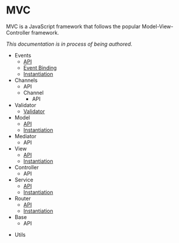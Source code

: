 # MVC
MVC is a JavaScript framework that follows the popular Model-View-Controller framework.  

*This documentation is in process of being authored.*  

+ Events
  - [API](./Events/api.md)
  - [Event Binding](./Events/event-binding.md)
  - [Instantiation](./Events/instantiation.md)
+ Channels
  - API
  + Channel
    - API
+ Validator
  - [Validator](./Validator/api.md)
+ Model
  - [API](./Model/api.md)
  - [Instantiation](./Model/instantiation.md)
+ Mediator
  - API
+ View
  - [API](./View/api.md)
  - [Instantiation](./View/instantiation.md)
+ Controller
  - API
+ Service
  - [API](./Service/api.md)
  - [Instantiation](./Service/instantiation.md)
+ Router
  - [API](./Router/api.md)
  - [Instantiation](./Router/instantiation.md)
+ Base
  - API
- Utils

